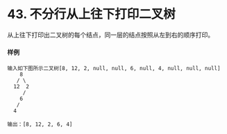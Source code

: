 # 43. 不分行从上往下打印二叉树

从上往下打印出二叉树的每个结点，同一层的结点按照从左到右的顺序打印。

#### 样例

```
输入如下图所示二叉树[8, 12, 2, null, null, 6, null, 4, null, null, null]
    8
   / \
  12  2
     /
    6
   /
  4

输出：[8, 12, 2, 6, 4]
```
